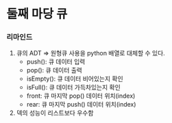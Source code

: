 # 둘째 마당 큐

### 리마인드

1. 큐의 ADT => 원형큐 사용을 python 배열로 대체할 수 있다.
   - push(): 큐 데이터 입력
   - pop(): 큐 데이터 출력
   - isEmpty(): 큐 데이터 비어있는지 확인
   - isFull(): 큐 데이터 가득차있는지 확인
   - front: 큐 마지막 pop() 데이터 위치(index)
   - rear: 큐 마지막 push() 데이터 위치(index)
2. 덱의 성능이 리스트보다 우수함
